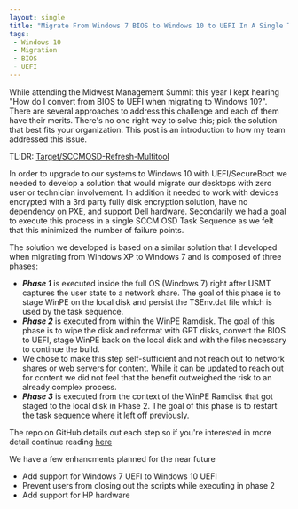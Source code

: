 ```yaml
---
layout: single
title: "Migrate From Windows 7 BIOS to Windows 10 to UEFI In A Single Task Sequence"
tags: 
 - Windows 10
 - Migration
 - BIOS
 - UEFI
---
```


While attending the Midwest Management Summit this year I kept hearing "How do I convert from BIOS to UEFI when migrating to Windows 10?". There are several approaches to address this challenge and each of them have their merits. There's no one right way to solve this; pick the solution that best fits your organization. This post is an introduction to how my team addressed this issue. 

TL:DR: [Target/SCCMOSD-Refresh-Multitool](https://github.com/target/sccmosd-refresh-multitool)

In order to upgrade to our systems to Windows 10 with UEFI/SecureBoot we needed to develop a solution that would migrate our desktops with zero user or technician involvement. In addition it needed to work with devices encrypted with a 3rd party fully disk encryption solution, have no dependency on PXE, and support Dell hardware. Secondarily we had a goal to execute this process in a single SCCM OSD Task Sequence as we felt that this minimized the number of failure points.

The solution we developed is based on a similar solution that I developed when migrating from Windows XP to Windows 7 and is composed of three phases:
* ***Phase 1*** is executed inside the full OS (Windows 7) right after USMT captures the user state to a network share. The goal of this phase is to stage WinPE on the local disk and persist the TSEnv.dat file which is used by the task sequence. 
* ***Phase 2*** is executed from within the WinPE Ramdisk. The goal of this phase is to wipe the disk and reformat with GPT disks, convert the BIOS to UEFI, stage WinPE back on the local disk and with the files necessary to continue the build. 
 * We chose to make this step self-sufficient and not reach out to network shares or web servers for content. While it can be updated to reach out for content we did not feel that the benefit outweighed the risk to an already complex process.  
* ***Phase 3*** is executed from the context of the WinPE Ramdisk that got staged to the local disk in Phase 2.  The goal of this phase is to restart the task sequence where it left off previously.

The repo on GitHub details out each step so if you're interested in more detail continue reading [here](https://github.com/target/sccmosd-refresh-multitool)

We have a few enhancments planned for the near future
* Add support for Windows 7 UEFI to Windows 10 UEFI
* Prevent users from closing out the scripts while executing in phase 2
* Add support for HP hardware
